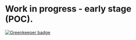 # Work in progress - early stage (POC).

[![Greenkeeper badge](https://badges.greenkeeper.io/the-pact/syringe.svg)](https://greenkeeper.io/)
